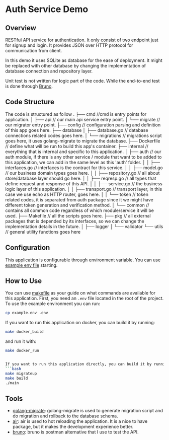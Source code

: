 # Auth Service Demo
## Overview

RESTful API service for authentication.
It only consist of two endpoint just for signup and login.
It provides JSON over HTTP protocol for communication from client.

In this demo it uses SQLite as database for the ease of deployment.
It might be replaced with other database by changing the implementation of database connection and repository layer.

Unit test is not written for logic part of the code. While the end-to-end test is done through [Bruno](https://www.usebruno.com/). 

## Code Structure

The code is structured as follow
.
├── cmd //cmd is entry points for application.
│   ├── api // our main api service entry point.
│   └── migrate // our migrator entry point.
├── config // configuration parsing and definition of this app goes here.
├── database
│   ├── database.go // database connections related codes goes here.
│   └── migrations // migrations script goes here, it uses golang-migrate to migrate the database.
├── Dockerfile // define what will be run to build this app's container.
├── internal // everything that is internal and specific to this application.
│  ├── auth // our auth module, if there is any other service / module that want to be added to this application, we can add in the same level as this 'auth' folder.
│  │   ├── interfaces.go // interfaces is the contract for this service.
│  │   ├── model.go // our business domain types goes here.
│  │   ├── repository.go // all about store/database layer should go here.
│  │   ├── reqresp.go // all types that define request and response of this API.
│  │   ├── service.go // the business logic layer of this application.
│  │   ├── transport.go // transport layer, in this case we use echo as HTTP router, goes here.
│  │   └── token // token related codes, it is separated from auth package since it we might have different token generation and verification method.
│  └── common // contains all common code regardless of which module/service it will be used.
├── Makefile  // all the scripts goes here.
├── pkg // all external packages that is depended by its interfaces, so we can change the implementation details in the future.
│  ├── logger 
│  └── validator 
└── utils // general utility functions goes here


## Configuration

This application is configurable through environment variable. You can use [example env file](./example.env) starting.

## How to Use
You can use [makefile](/Makefile) as your guide on what commands are available for this application.
First, you need an `.env` file located in the root of the project. To use the example environment you can run:
```bash
cp example.env .env
```

If you want to run this application on docker, you can build it by running:
```bash
make docker_build
```
and run it with:
```bash
make docker_run


If you want to run this application directly, you can build it by running:
```bash
make migrateup
make build
./main 
```
## Tools

- [golang-migrate](https://github.com/golang-migrate/migrate): golang-migrate is used to generate migration script and do migration and rollback to the database schema.
- [air](https://github.com/cosmtrek/air): air is used to hot reloading the application. It is a nice to have package, but it makes the development experience better.
- [bruno](https://www.usebruno.com/): bruno is postman alternative that I use to test the API.
